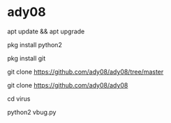# ady08
apt update && apt upgrade

pkg install python2

pkg install git

git clone https://github.com/ady08/ady08/tree/master

git clone https://github.com/ady08/ady08

cd virus

python2 vbug.py
